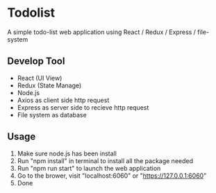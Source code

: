 # Todolist
A simple todo-list web application using React / Redux / Express / file-system

## Develop Tool
* React (UI View)
* Redux (State Manage)
* Node.js
* Axios as client side http request
* Express as server side to recieve http request
* File system as database

## Usage
1. Make sure node.js has been install
2. Run "npm install" in terminal to install all the package needed
3. Run "npm run start" to launch the web application
4. Go to the brower, visit "localhost:6060" or "https://127.0.0.1:6060"
5. Done

